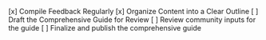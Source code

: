 [x] Compile Feedback Regularly
[x] Organize Content into a Clear Outline
[ ] Draft the Comprehensive Guide for Review
[ ] Review community inputs for the guide
[ ] Finalize and publish the comprehensive guide